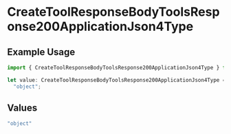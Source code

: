# CreateToolResponseBodyToolsResponse200ApplicationJson4Type

## Example Usage

```typescript
import { CreateToolResponseBodyToolsResponse200ApplicationJson4Type } from "@orq-ai/node/models/operations";

let value: CreateToolResponseBodyToolsResponse200ApplicationJson4Type =
  "object";
```

## Values

```typescript
"object"
```